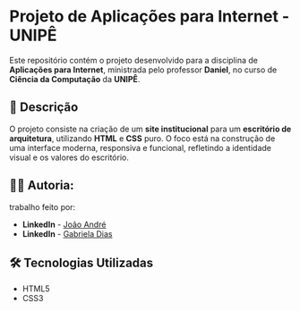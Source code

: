 # Projeto de Aplicações para Internet - UNIPÊ

Este repositório contém o projeto desenvolvido para a disciplina de **Aplicações para Internet**, ministrada pelo professor **Daniel**, no curso de **Ciência da Computação** da **UNIPÊ**.

## 🎯 Descrição

O projeto consiste na criação de um **site institucional** para um **escritório de arquitetura**, utilizando **HTML** e **CSS** puro. O foco está na construção de uma interface moderna, responsiva e funcional, refletindo a identidade visual e os valores do escritório.

## 👨‍💻 Autoria:
trabalho feito por:

* **LinkedIn** - [João André](https://www.linkedin.com/in/joaoarnaud)
* **LinkedIn** - [Gabriela Dias](https://www.linkedin.com/in/gabidmag)

## 🛠️ Tecnologias Utilizadas

- HTML5
- CSS3
